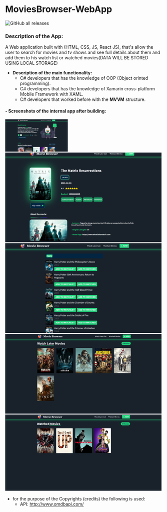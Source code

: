# MoviesBrowser-WebApp
![GitHub all releases](https://img.shields.io/github/downloads/ahmed7am1d/MoviesBrowser-WebApp/total?logo=GitHub&style=flat-square)
### Description of the App:
A Web application built with (HTML, CSS, JS, React JS), that's allow the user to search for movies and tv shows and see full details about them and add them to his watch list or watched movies(DATA WILL BE STORED USING LOCAL STORAGE)
* **Description of the main functionality:**
  * C# developers that has the knowledge of OOP (Object orinted programming).
  * C# developers that has the knowledge of Xamarin cross-platform Mobile Framework with XAML.
  * C# developers that worked before with the **MVVM** structure.
 
 #### - Screenshots of the internal app after building:
<img src="websiteScreenShots/landPage.png" width="200"></img>
<img src="websiteScreenShots/movieDetailPage.png" width="500"></img>
<img src="websiteScreenShots/searchMoviePage.png" width="500"></img>
<img src="websiteScreenShots/watchLater-Page.png" width="500"></img>
<img src="websiteScreenShots/watchMoviePage.png" width="500"></img>

* for the purpose of the Copyrights (credits) the following is used:
  * API: http://www.omdbapi.com/
